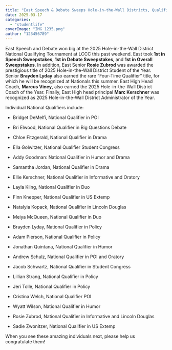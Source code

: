 ```yaml
---
title: "East Speech & Debate Sweeps Hole-in-the-Wall Districts, Qualifies 22 for Nationals"
date: 2025-03-17
categories: 
  - "studentlife"
coverImage: "IMG_1235.png"
author: "123456789"
---
```


East Speech and Debate won big at the 2025 Hole-in-the-Wall District National Qualifying Tournament at LCCC this past weekend. East took **1st in Speech Sweepstakes**, **1st in Debate Sweepstakes**, and **1st in Overall Sweepstakes**. In addition, East Senior **Rosie Zubrod** was awarded the prestigious title of 2025 Hole-in-the-Wall District Student of the Year. Senior **Brayden Lyday** also earned the rare “Four-Time Qualifier” title, for which he will be recognized at Nationals this summer. East High Head Coach, **Marcus Viney**, also earned the 2025 Hole-in-the-Wall District Coach of the Year. Finally, East High head principal **Marc Kerschner** was recognized as 2025 Hole-in-the-Wall District Administrator of the Year.

Individual National Qualifiers include:

- Bridget DeMelfi, National Qualifier in POI
    
- Bri Elwood, National Qualifier in Big Questions Debate
    
- Chloe Fitzgerald, National Qualifier in Drama
    
- Ella Golwitzer, National Qualifier Student Congress
    
- Addy Goodman: National Qualifier in Humor and Drama
    
- Samantha Jordan, National Qualifier in Drama
    
- Ellie Kerschner, National Qualifier in Informative and Oratory
    
- Layla Kling, National Qualifier in Duo
    
- Finn Knepper, National Qualifier in US Extemp
    
- Natalyia Kopack, National Qualifier in Lincoln Douglas
    
- Meiya McQueen, National Qualifier in Duo
    
- Brayden Lyday, National Qualifier in Policy
    
- Adam Pierson, National Qualifier in Policy
    
- Jonathan Quintana, National Qualifier in Humor
    
- Andrew Schulz, National Qualifier in POI and Oratory
    
- Jacob Schwartz, National Qualifier in Student Congress
    
- Lillian Strang, National Qualifier in Policy
    
- Jeri Tolle, National Qualifier in Policy
    
- Cristina Welch, National Qualifier POI
    
- Wyatt Wilson, National Qualifier in Humor
    
- Rosie Zubrod, National Qualifier in Informative and Lincoln Douglas
    
- Sadie Zwonitzer, National Qualifier in US Extemp
    

When you see these amazing individuals next, please help us congratulate them!

